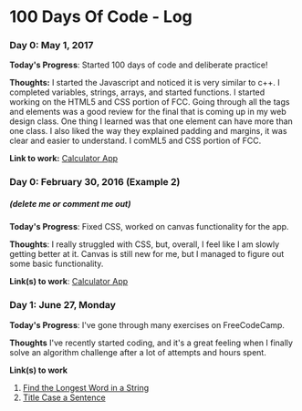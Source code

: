 # 100 Days Of Code - Log

### Day 0: May 1, 2017

**Today's Progress**: Started 100 days of code and deliberate practice!

**Thoughts:** I started the Javascript and noticed it is very similar to c++. I completed variables, strings, arrays, and started functions.
I started working on the HTML5 and CSS portion of FCC. Going through all the tags and elements was a good review for the final that is coming up in my web design class. One thing I learned was that one element can have more than one class. I also liked the way they explained padding and margins, it was clear and easier to understand. I comML5 and CSS portion of FCC. 


**Link to work:** [Calculator App](http://www.example.com)

### Day 0: February 30, 2016 (Example 2)
##### (delete me or comment me out)

**Today's Progress**: Fixed CSS, worked on canvas functionality for the app.

**Thoughts**: I really struggled with CSS, but, overall, I feel like I am slowly getting better at it. Canvas is still new for me, but I managed to figure out some basic functionality.

**Link(s) to work**: [Calculator App](http://www.example.com)


### Day 1: June 27, Monday

**Today's Progress**: I've gone through many exercises on FreeCodeCamp.

**Thoughts** I've recently started coding, and it's a great feeling when I finally solve an algorithm challenge after a lot of attempts and hours spent.

**Link(s) to work**
1. [Find the Longest Word in a String](https://www.freecodecamp.com/challenges/find-the-longest-word-in-a-string)
2. [Title Case a Sentence](https://www.freecodecamp.com/challenges/title-case-a-sentence)
